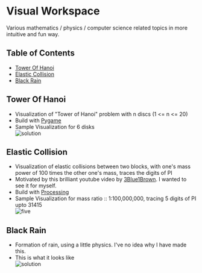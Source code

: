 # Visual Workspace
Various mathematics / physics / computer science related topics in more intuitive and fun way.

## Table of Contents
- [Tower Of Hanoi](#tower-of-hanoi)
- [Elastic Collision](#elastic-collision)
- [Black Rain](#black-rain)


## Tower Of Hanoi
* Visualization of "Tower of Hanoi" problem with n discs (1 <= n <= 20)
* Build with [Pygame](https://www.pygame.org/news)
* Sample Visualization for 6 disks <br>
![solution](https://github.com/jyotirmoy-paul/visual-workspace/blob/master/tower-of-hanoi/sample/6disks.gif)


## Elastic Collision
* Visualization of elastic collisions between two blocks, with one's mass power of 100 times the other one's mass, traces the 
digits of PI
* Motivated by this brilliant youtube video by [3Blue1Brown](https://www.youtube.com/watch?v=HEfHFsfGXjs). I wanted to see it for myself.
* Build with [Processing](https://processing.org/)
* Sample Visualization for mass ratio :: 1:100,000,000, tracing 5 digits of PI upto 31415 <br>
![five](https://github.com/jyotirmoy-paul/visual-workspace/blob/master/ElasticCollision/samples/5.gif)


## Black Rain
* Formation of rain, using a little physics. I've no idea why I have made this.
* This is what it looks like <br>
![solution](https://github.com/jyotirmoy-paul/visual-workspace/blob/master/black_rain/sample.gif)